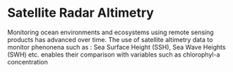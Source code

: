 # Satellite Radar Altimetry
Monitoring ocean environments and ecosystems using remote sensing products has advanced over time. The use of satellite altimetry data to monitor phenonena such as : Sea Surface Height (SSH), Sea Wave Heights (SWH) etc. enables their comparison with variables such as chlorophyl-a concentration
